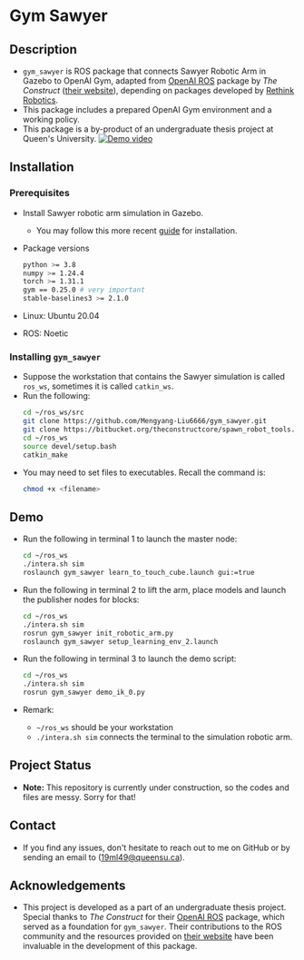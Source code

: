 # Gym Sawyer

## Description
*   `gym_sawyer` is ROS package that connects Sawyer Robotic Arm in Gazebo to OpenAI Gym, adapted from [OpenAI ROS](https://wiki.ros.org/openai_ros) package by *The Construct* ([their website](https://www.theconstructsim.com/)), depending on packages developed by [Rethink Robotics](https://github.com/RethinkRobotics).
*   This package includes a prepared OpenAI Gym environment and a working policy.
*   This package is a by-product of an undergraduate thesis project at Queen's University.
[![Demo video](https://img.youtube.com/vi/7Xm8aioBz-k/0.jpg)](td3_0217_demo.mp4)


## Installation

### Prerequisites

*   Install Sawyer robotic arm simulation in Gazebo.
    *   You may follow this more recent [guide](https://github.com/Mengyang-Liu6666/gym_sawyer/wiki/Sawyer-Simulation-in-Gazebo-Installation-Guide) for installation. 

*   Package versions
    ```bash
    python >= 3.8
    numpy >= 1.24.4
    torch >= 1.31.1
    gym == 0.25.0 # very important
    stable-baselines3 >= 2.1.0
    ```
*   Linux: Ubuntu 20.04
*   ROS: Noetic

### Installing `gym_sawyer`
*   Suppose the workstation that contains the Sawyer simulation is called `ros_ws`, sometimes it is called `catkin_ws`.
*   Run the following:
    ```bash
    cd ~/ros_ws/src
    git clone https://github.com/Mengyang-Liu6666/gym_sawyer.git
    git clone https://bitbucket.org/theconstructcore/spawn_robot_tools.git
    cd ~/ros_ws
    source devel/setup.bash
    catkin_make
    ```
*   You may need to set files to executables. Recall the command is:
    ```bash
    chmod +x <filename>
    ```

## Demo
*   Run the following in terminal 1 to launch the master node:
    ```bash
    cd ~/ros_ws
    ./intera.sh sim
    roslaunch gym_sawyer learn_to_touch_cube.launch gui:=true
    ```
*   Run the following in terminal 2 to lift the arm, place models and launch the publisher nodes for blocks:
    ```bash
    cd ~/ros_ws
    ./intera.sh sim
    rosrun gym_sawyer init_robotic_arm.py
    roslaunch gym_sawyer setup_learning_env_2.launch 
    ```

*   Run the following in terminal 3 to launch the demo script:
    ```bash
    cd ~/ros_ws
    ./intera.sh sim
    rosrun gym_sawyer demo_ik_0.py
    ```

*   Remark:
    *   `~/ros_ws` should be your workstation
    *   `./intera.sh sim` connects the terminal to the simulation robotic arm.

## Project Status
*   **Note:** This repository is currently under construction, so the codes and files are messy. Sorry for that!

## Contact
*   If you find any issues, don't hesitate to reach out to me on GitHub or by sending an email to (19ml49@queensu.ca).

## Acknowledgements
*   This project is developed as a part of an undergraduate thesis project. Special thanks to *The Construct* for their [OpenAI ROS](https://wiki.ros.org/openai_ros) package, which served as a foundation for `gym_sawyer`. Their contributions to the ROS community and the resources provided on [their website](https://www.theconstructsim.com/) have been invaluable in the development of this package.
